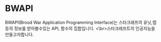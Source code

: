 # BWAPI
BWAPI(Brood War Application Programming Interface)는 스타크래프의 유닛,맵 등의 정보를 받아볼수있는 API, 함수의 집합입니다. <\br>스타크래프트의 인공지능을 만들고자합니다.
